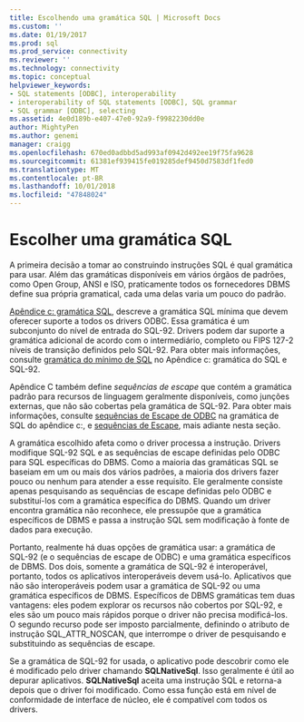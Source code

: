 ```yaml
---
title: Escolhendo uma gramática SQL | Microsoft Docs
ms.custom: ''
ms.date: 01/19/2017
ms.prod: sql
ms.prod_service: connectivity
ms.reviewer: ''
ms.technology: connectivity
ms.topic: conceptual
helpviewer_keywords:
- SQL statements [ODBC], interoperability
- interoperability of SQL statements [ODBC], SQL grammar
- SQL grammar [ODBC], selecting
ms.assetid: 4e0d189b-e407-47e0-92a9-f9982230dd0e
author: MightyPen
ms.author: genemi
manager: craigg
ms.openlocfilehash: 670ed0adbbd5ad993af0942d492ee19f75fa9628
ms.sourcegitcommit: 61381ef939415fe019285def9450d7583df1fed0
ms.translationtype: MT
ms.contentlocale: pt-BR
ms.lasthandoff: 10/01/2018
ms.locfileid: "47848024"
---
```

# <a name="choosing-an-sql-grammar"></a>Escolher uma gramática SQL
A primeira decisão a tomar ao construindo instruções SQL é qual gramática para usar. Além das gramáticas disponíveis em vários órgãos de padrões, como Open Group, ANSI e ISO, praticamente todos os fornecedores DBMS define sua própria gramatical, cada uma delas varia um pouco do padrão.  
  
 [Apêndice c: gramática SQL](../../../odbc/reference/appendixes/appendix-c-sql-grammar.md), descreve a gramática SQL mínima que devem oferecer suporte a todos os drivers ODBC. Essa gramática é um subconjunto do nível de entrada do SQL-92. Drivers podem dar suporte a gramática adicional de acordo com o intermediário, completo ou FIPS 127-2 níveis de transição definidos pelo SQL-92. Para obter mais informações, consulte [gramática do mínimo de SQL](../../../odbc/reference/appendixes/sql-minimum-grammar.md) no Apêndice c: gramática do SQL e SQL-92.  
  
 Apêndice C também define *sequências de escape* que contém a gramática padrão para recursos de linguagem geralmente disponíveis, como junções externas, que não são cobertas pela gramática de SQL-92. Para obter mais informações, consulte [sequências de Escape de ODBC](../../../odbc/reference/appendixes/odbc-escape-sequences.md) na gramática de SQL do apêndice c:, e [sequências de Escape](../../../odbc/reference/develop-app/escape-sequences.md), mais adiante nesta seção.  
  
 A gramática escolhido afeta como o driver processa a instrução. Drivers modifique SQL-92 SQL e as sequências de escape definidas pelo ODBC para SQL específicas do DBMS. Como a maioria das gramáticas SQL se baseiam em um ou mais dos vários padrões, a maioria dos drivers fazer pouco ou nenhum para atender a esse requisito. Ele geralmente consiste apenas pesquisando as sequências de escape definidas pelo ODBC e substituí-los com a gramática específica do DBMS. Quando um driver encontra gramática não reconhece, ele pressupõe que a gramática específicos de DBMS e passa a instrução SQL sem modificação à fonte de dados para execução.  
  
 Portanto, realmente há duas opções de gramática usar: a gramática de SQL-92 (e o sequências de escape de ODBC) e uma gramática específicos de DBMS. Dos dois, somente a gramática de SQL-92 é interoperável, portanto, todos os aplicativos interoperáveis devem usá-lo. Aplicativos que não são interoperáveis podem usar a gramática de SQL-92 ou uma gramática específicos de DBMS. Específicos de DBMS gramáticas tem duas vantagens: eles podem explorar os recursos não cobertos por SQL-92, e eles são um pouco mais rápidos porque o driver não precisa modificá-los. O segundo recurso pode ser imposto parcialmente, definindo o atributo de instrução SQL_ATTR_NOSCAN, que interrompe o driver de pesquisando e substituindo as sequências de escape.  
  
 Se a gramática de SQL-92 for usada, o aplicativo pode descobrir como ele é modificado pelo driver chamando **SQLNativeSql**. Isso geralmente é útil ao depurar aplicativos. **SQLNativeSql** aceita uma instrução SQL e retorna-a depois que o driver foi modificado. Como essa função está em nível de conformidade de interface de núcleo, ele é compatível com todos os drivers.
